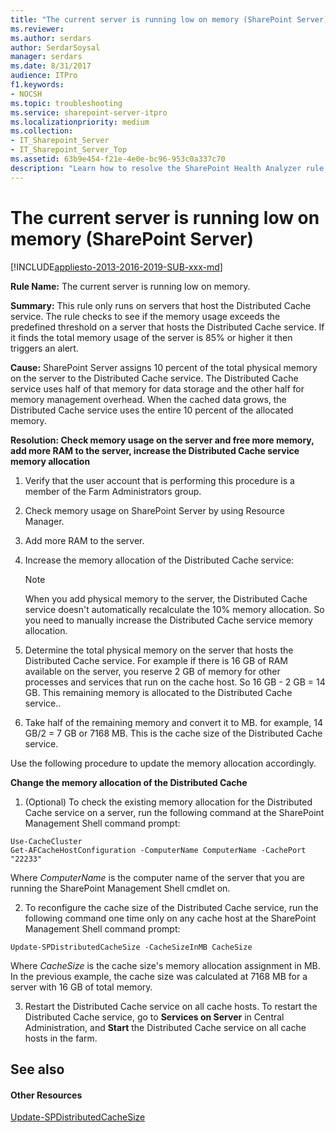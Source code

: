 ```yaml
---
title: "The current server is running low on memory (SharePoint Server)"
ms.reviewer: 
ms.author: serdars
author: SerdarSoysal
manager: serdars
ms.date: 8/31/2017
audience: ITPro
f1.keywords:
- NOCSH
ms.topic: troubleshooting
ms.service: sharepoint-server-itpro
ms.localizationpriority: medium
ms.collection:
- IT_Sharepoint_Server
- IT_Sharepoint_Server_Top
ms.assetid: 63b9e454-f21e-4e0e-bc96-953c0a337c70
description: "Learn how to resolve the SharePoint Health Analyzer rule: The current server is running low on memory, for SharePoint Server."
---
```


# The current server is running low on memory (SharePoint Server)

[!INCLUDE[appliesto-2013-2016-2019-SUB-xxx-md](../includes/appliesto-2013-2016-2019-SUB-xxx-md.md)]
  
 **Rule Name:** The current server is running low on memory. 
  
 **Summary:** This rule only runs on servers that host the Distributed Cache service. The rule checks to see if the memory usage exceeds the predefined threshold on a server that hosts the Distributed Cache service. If it finds the total memory usage of the server is 85% or higher it then triggers an alert.
  
 **Cause:** SharePoint Server assigns 10 percent of the total physical memory on the server to the Distributed Cache service. The Distributed Cache service uses half of that memory for data storage and the other half for memory management overhead. When the cached data grows, the Distributed Cache service uses the entire 10 percent of the allocated memory. 
  
 **Resolution: Check memory usage on the server and free more memory, add more RAM to the server, increase the Distributed Cache service memory allocation**
  
1. Verify that the user account that is performing this procedure is a member of the Farm Administrators group.
    
2. Check memory usage on SharePoint Server by using Resource Manager.
    
3. Add more RAM to the server.
    
4. Increase the memory allocation of the Distributed Cache service:
    
    > [!NOTE]
    > When you add physical memory to the server, the Distributed Cache service doesn't automatically recalculate the 10% memory allocation. So you need to manually increase the Distributed Cache service memory allocation. 
  
1. Determine the total physical memory on the server that hosts the Distributed Cache service. For example if there is 16 GB of RAM available on the server, you reserve 2 GB of memory for other processes and services that run on the cache host. So 16 GB - 2 GB = 14 GB. This remaining memory is allocated to the Distributed Cache service..
    
2. Take half of the remaining memory and convert it to MB. for example, 14 GB/2 = 7 GB or 7168 MB. This is the cache size of the Distributed Cache service.
    
Use the following procedure to update the memory allocation accordingly.
    
**Change the memory allocation of the Distributed Cache**
  
1. (Optional) To check the existing memory allocation for the Distributed Cache service on a server, run the following command at the SharePoint Management Shell command prompt:
    
  ```
  Use-CacheCluster
  Get-AFCacheHostConfiguration -ComputerName ComputerName -CachePort "22233"
  
  ```

Where  _ComputerName_ is the computer name of the server that you are running the SharePoint Management Shell cmdlet on. 
    
2. To reconfigure the cache size of the Distributed Cache service, run the following command one time only on any cache host at the SharePoint Management Shell command prompt:
    
  ```
  Update-SPDistributedCacheSize -CacheSizeInMB CacheSize
  ```

Where  _CacheSize_ is the cache size's memory allocation assignment in MB. In the previous example, the cache size was calculated at 7168 MB for a server with 16 GB of total memory. 
    
3. Restart the Distributed Cache service on all cache hosts. To restart the Distributed Cache service, go to **Services on Server** in Central Administration, and **Start** the Distributed Cache service on all cache hosts in the farm. 
    
## See also

#### Other Resources

[Update-SPDistributedCacheSize](/powershell/module/sharepoint-server/Update-SPDistributedCacheSize?view=sharepoint-ps&preserve-view=true)

